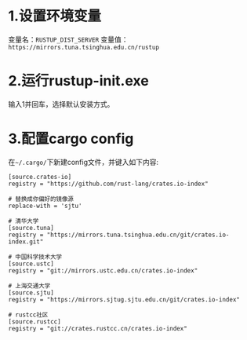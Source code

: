 # 1.设置环境变量
变量名：`RUSTUP_DIST_SERVER`
变量值：`https://mirrors.tuna.tsinghua.edu.cn/rustup`
# 2.运行rustup-init.exe
输入1并回车，选择默认安装方式。
# 3.配置cargo config
在`~/.cargo/`下新建config文件，并键入如下内容:
```
[source.crates-io]
registry = "https://github.com/rust-lang/crates.io-index"

# 替换成你偏好的镜像源
replace-with = 'sjtu'

# 清华大学
[source.tuna]
registry = "https://mirrors.tuna.tsinghua.edu.cn/git/crates.io-index.git"

# 中国科学技术大学
[source.ustc]
registry = "git://mirrors.ustc.edu.cn/crates.io-index"

# 上海交通大学
[source.sjtu]
registry = "https://mirrors.sjtug.sjtu.edu.cn/git/crates.io-index"

# rustcc社区
[source.rustcc]
registry = "git://crates.rustcc.cn/crates.io-index"
```
